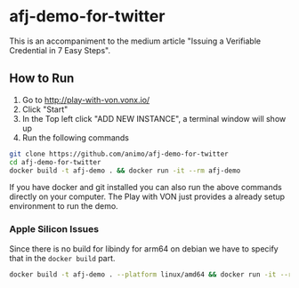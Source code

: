 # afj-demo-for-twitter

This is an accompaniment to the medium article "Issuing a Verifiable Credential in 7 Easy Steps".

## How to Run

1. Go to http://play-with-von.vonx.io/
2. Click "Start"
3. In the Top left click "ADD NEW INSTANCE", a terminal window will show up
4. Run the following commands

```sh
git clone https://github.com/animo/afj-demo-for-twitter
cd afj-demo-for-twitter
docker build -t afj-demo . && docker run -it --rm afj-demo
```

If you have docker and git installed you can also run the above commands directly on your computer. The Play with VON just provides a already setup environment to run the demo.


### Apple Silicon Issues

Since there is no build for libindy for arm64 on debian we have to specify that in the `docker build` part.

```sh
docker build -t afj-demo . --platform linux/amd64 && docker run -it --rm afj-demo
```
